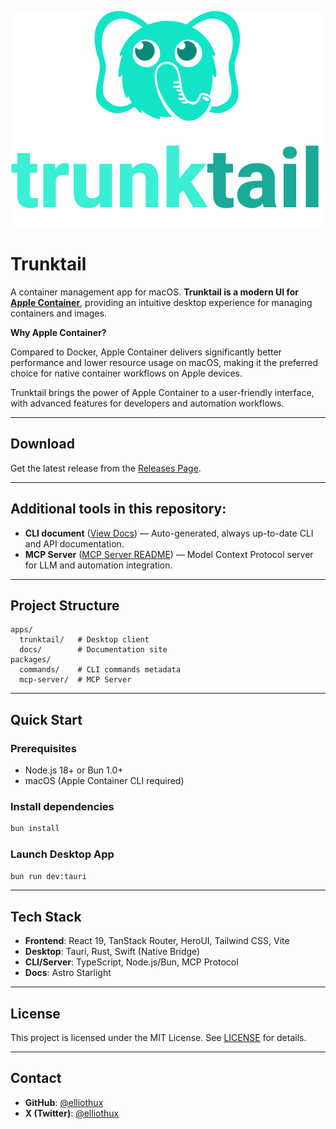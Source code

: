 ![Trunktail Logo](./apps/trunktail/app-logo.svg)

# Trunktail

A container management app for macOS. **Trunktail is a modern UI for [Apple Container](https://github.com/apple/container)**, providing an intuitive desktop experience for managing containers and images.

**Why Apple Container?**

Compared to Docker, Apple Container delivers significantly better performance and lower resource usage on macOS, making it the preferred choice for native container workflows on Apple devices.

Trunktail brings the power of Apple Container to a user-friendly interface, with advanced features for developers and automation workflows.

---

## Download

Get the latest release from the [Releases Page](https://github.com/elliothux/trunktail/releases).

---

## Additional tools in this repository:

- **CLI document** ([View Docs](https://trunktail.pages.dev)) — Auto-generated, always up-to-date CLI and API documentation.
- **MCP Server** ([MCP Server README](./packages/mcp-server/README.md)) — Model Context Protocol server for LLM and automation integration.

---

## Project Structure

```
apps/
  trunktail/   # Desktop client
  docs/        # Documentation site
packages/
  commands/    # CLI commands metadata
  mcp-server/  # MCP Server
```

---

## Quick Start

### Prerequisites

- Node.js 18+ or Bun 1.0+
- macOS (Apple Container CLI required)

### Install dependencies

```bash
bun install
```

### Launch Desktop App

```bash
bun run dev:tauri
```

---

## Tech Stack

- **Frontend**: React 19, TanStack Router, HeroUI, Tailwind CSS, Vite
- **Desktop**: Tauri, Rust, Swift (Native Bridge)
- **CLI/Server**: TypeScript, Node.js/Bun, MCP Protocol
- **Docs**: Astro Starlight

---

## License

This project is licensed under the MIT License. See [LICENSE](./LICENSE) for details.

---

## Contact

- **GitHub**: [@elliothux](https://github.com/elliothux)
- **X (Twitter)**: [@elliothux](https://x.com/elliothux)
